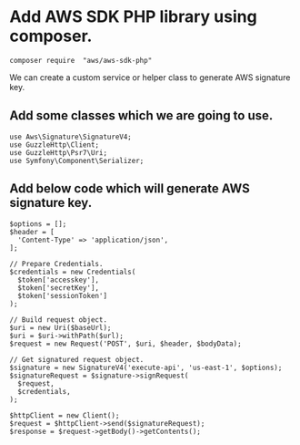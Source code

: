 # Add AWS SDK PHP library using composer.

```composer require  "aws/aws-sdk-php"```

We can create a custom service or helper class to generate AWS signature key.


## Add some classes which we are going to use.

```use Aws\Credentials\Credentials;
use Aws\Signature\SignatureV4;
use GuzzleHttp\Client;
use GuzzleHttp\Psr7\Uri;
use Symfony\Component\Serializer;
```


## Add below code which will generate AWS signature key.

```$bodyData = Serializer::encode($bodyParams, 'json');
$options = [];
$header = [
  'Content-Type' => 'application/json',
];

// Prepare Credentials.
$credentials = new Credentials(
  $token['accesskey'],
  $token['secretKey'],
  $token['sessionToken']
);

// Build request object.
$uri = new Uri($baseUrl);
$uri = $uri->withPath($url);
$request = new Request('POST', $uri, $header, $bodyData);

// Get signatured request object.
$signature = new SignatureV4('execute-api', 'us-east-1', $options);
$signatureRequest = $signature->signRequest(
  $request,
  $credentials,
);

$httpClient = new Client();
$request = $httpClient->send($signatureRequest);
$response = $request->getBody()->getContents();
```




